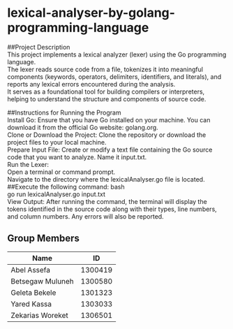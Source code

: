 # lexical-analyser-by-golang-programming-language

##Project Description  
This project implements a lexical analyzer (lexer) using the Go programming language.  
The lexer reads source code from a file, tokenizes it into meaningful components (keywords, operators, delimiters, identifiers, and literals), and reports any lexical errors encountered during the analysis.  
It serves as a foundational tool for building compilers or interpreters, helping to understand the structure and components of source code.  

##Instructions for Running the Program  
Install Go: Ensure that you have Go installed on your machine. You can download it from the official Go website: golang.org.  
Clone or Download the Project: Clone the repository or download the project files to your local machine.  
Prepare Input File: Create or modify a text file containing the Go source code that you want to analyze. Name it input.txt.  
Run the Lexer:  
Open a terminal or command prompt.  
Navigate to the directory where the lexicalAnalyser.go file is located.  
##Execute the following command:
bash  
go run lexicalAnalyser.go input.txt  
View Output: After running the command, the terminal will display the tokens identified in the source code along with their types, line numbers, and column numbers. Any errors will also be reported.  

## Group Members

| Name           |  ID |
|----------------|------------|
| Abel Assefa  | 1300419    |
| Betsegaw Muluneh     | 1300580    |
| Geleta Bekele  | 1301323    |
| Yared Kassa   | 1303033    |
| Zekarias Woreket   | 1306501    |
